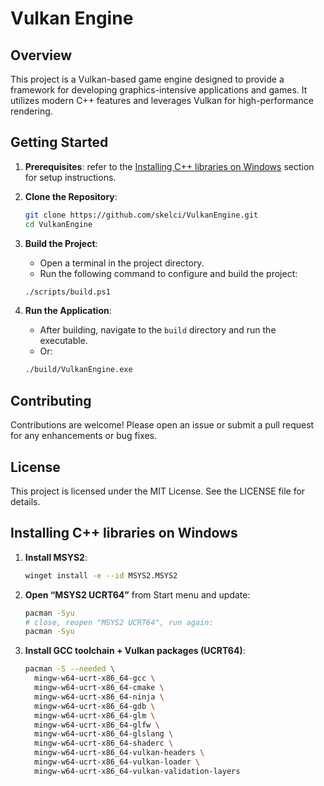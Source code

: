 # Vulkan Engine

## Overview
This project is a Vulkan-based game engine designed to provide a framework for developing graphics-intensive applications and games. It utilizes modern C++ features and leverages Vulkan for high-performance rendering.

## Getting Started
1. **Prerequisites**:
   refer to the [Installing C++ libraries on Windows](#installing-c-libraries-on-windows) section for setup instructions.

2. **Clone the Repository**:
   ```bash
   git clone https://github.com/skelci/VulkanEngine.git
   cd VulkanEngine
   ```

3. **Build the Project**:
   - Open a terminal in the project directory.
   - Run the following command to configure and build the project:
   ```bash
   ./scripts/build.ps1
   ```

4. **Run the Application**:
   - After building, navigate to the `build` directory and run the executable.
   - Or:
   ```bash
   ./build/VulkanEngine.exe
   ```

## Contributing
Contributions are welcome! Please open an issue or submit a pull request for any enhancements or bug fixes.

## License
This project is licensed under the MIT License. See the LICENSE file for details.

## Installing C++ libraries on Windows
1. **Install MSYS2**:
    ```bash
    winget install -e --id MSYS2.MSYS2
    ```
2. **Open “MSYS2 UCRT64”** from Start menu and update:
    ```bash
    pacman -Syu
    # close, reopen "MSYS2 UCRT64", run again:
    pacman -Syu
    ```
3. **Install GCC toolchain + Vulkan packages (UCRT64)**:
    ```bash
    pacman -S --needed \
      mingw-w64-ucrt-x86_64-gcc \
      mingw-w64-ucrt-x86_64-cmake \
      mingw-w64-ucrt-x86_64-ninja \
      mingw-w64-ucrt-x86_64-gdb \
      mingw-w64-ucrt-x86_64-glm \
      mingw-w64-ucrt-x86_64-glfw \
      mingw-w64-ucrt-x86_64-glslang \
      mingw-w64-ucrt-x86_64-shaderc \
      mingw-w64-ucrt-x86_64-vulkan-headers \
      mingw-w64-ucrt-x86_64-vulkan-loader \
      mingw-w64-ucrt-x86_64-vulkan-validation-layers
    ```